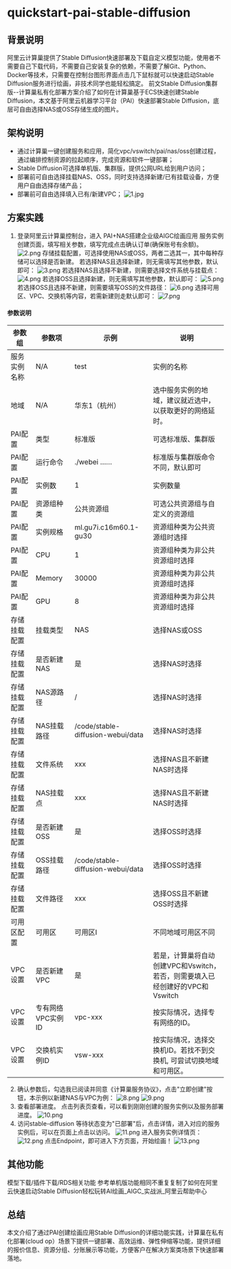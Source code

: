 # quickstart-pai-stable-diffusion

## 背景说明
阿里云计算巢提供了Stable Diffusion快速部署及下载自定义模型功能，使用者不需要自己下载代码，不需要自己安装复杂的依赖，不需要了解Git、Python、Docker等技术，只需要在控制台图形界面点击几下鼠标就可以快速启动Stable Diffusion服务进行绘画，非技术同学也能轻松搞定。
前文Stable Diffusion集群版--计算巢私有化部署方案介绍了如何在计算巢基于ECS快速创建Stable Diffusion，本文基于阿里云机器学习平台（PAI）快速部署Stable Diffusion，底层可自由选择NAS或OSS存储生成的图片。
## 架构说明
- 通过计算巢一键创建服务和应用，简化vpc/vswitch/pai/nas/oss创建过程，通过编排控制资源的拉起顺序，完成资源和软件一键部署；
- Stable Diffusion可选择单机版、集群版，提供公网URL给到用户访问；
- 部署前可自由选择挂载NAS、OSS，同时支持选择新建/已有挂载设备，方便用户自由选择存储产品；
- 部署前可自由选择填入已有/新建VPC；
![1.jpg](1.jpg)

## 方案实践
1. 登录阿里云计算巢控制台，进入 PAI+NAS搭建企业级AIGC绘画应用 服务实例创建页面，填写相关参数，填写完成点击确认订单(确保账号有余额)。
![2.png](2.png)
存储挂载配置，可选择使用NAS或OSS，两者二选其一，其中每种存储可以选择是否新建。
若选择NAS且选择新建，则无需填写其他参数，默认即可：
![3.png](3.png)
若选择NAS且选择不新建，则需要选择文件系统与挂载点：
![4.png](4.png)
若选择OSS且选择新建，则无需填写其他参数，默认即可：
![5.png](5.png)
若选择OSS且选择不新建，则需要填写OSS的文件路径：
![6.png](6.png)
选择可用区、VPC、交换机等内容，若需新建则走默认即可：
![7.png](7.png)
#### 参数说明

| 参数组        | 参数项         | 示例                                 | 说明                                                                                                          |
|------------|-------------|------------------------------------|-------------------------------------------------------------------------------------------------------------|
| 服务实例名称     | N/A         | test                               | 实例的名称                                                                                                       |
| 地域         | N/A         | 华东1（杭州）                            | 选中服务实例的地域，建议就近选中，以获取更好的网络延时。                                                                                |
| PAI配置	| 类型	| 标准版	                               | 可选标准版、集群版|
|PAI配置	|运行命令| 	./webei ……	                       |标准版与集群版命令不同，默认即可|
|PAI配置	|实例数| 	1	                                |实例数量|
|PAI配置	|资源组种类	| 公共资源组	                             |可选公共资源组与自定义的资源组|
|PAI配置	|实例规格	| ml.gu7i.c16m60.1-gu30              |		资源组种类为公共资源组时选择|
|PAI配置	|CPU	| 1	                                 |资源组种类为非公共资源组时选择|
|PAI配置|	Memory| 	30000                             |	资源组种类为非公共资源组时选择|
|PAI配置|	GPU	| 8	                                 |资源组种类为非公共资源组时选择|
|存储挂载配置	|挂载类型| 	NAS                               |	选择NAS或OSS|
|存储挂载配置|	是否新建NAS| 	是                                 |	选择NAS时选择|
|存储挂载配置|	NAS源路径| 	/                                 |	选择NAS时选择|
|存储挂载配置|	NAS挂载路径| 	/code/stable-diffusion-webui/data |	选择NAS时选择|
|存储挂载配置|	文件系统| 	xxx                               |	选择NAS且不新建NAS时选择|
|存储挂载配置|	NAS挂载点| 	xxx                               |	选择NAS且不新建NAS时选择|
|存储挂载配置|	是否新建OSS| 	是                                 |	选择OSS时选择|
|存储挂载配置|	OSS挂载路径| 	/code/stable-diffusion-webui/data |	选择OSS时选择|
|存储挂载配置|	文件路径| 	xxx                               |	选择OSS且不新建OSS时选择|
| 可用区配置      | 可用区         | 可用区I                               | 不同地域可用区不同                              |
| VPC设置      | 是否新建VPC     | 是                                  | 若是，计算巢将自动创建VPC和Vswitch，若否，则需要填入已经创建好的VPC和Vswitch                              |
| VPC设置 | 专有网络VPC实例ID | vpc-xxx                            | 按实际情况，选择专有网络的ID。                                                                                            |
| VPC设置 | 交换机实例ID     | vsw-xxx                            | 按实际情况，选择交换机ID。若找不到交换机, 可尝试切换地域和可用区。                                                                         |
2. 确认参数后，勾选我已阅读并同意《计算巢服务协议》，点击"立即创建"按钮，本示例以新建NAS与VPC为例：
![8.png](8.png)
![9.png](9.png)
3. 查看部署进度。 点击列表页查看，可以看到刚刚创建的服务实例以及服务部署进度。
![10.png](10.png)
4. 访问stable-diffusion 等待状态变为"已部署"后，点击详情，进入对应的服务实例后，可以在页面上点击以访问。
![11.png](11.png)
进入服务实例详情页：
![12.png](12.png)
点击Endpoint，即可进入下方页面，开始绘画！
![13.png](13.png)
## 其他功能
模型下载/插件下载/RDS相关功能 参考单机版功能相同不重复复制了如何在阿里云快速启动Stable Diffusion轻松玩转AI绘画_AIGC_实战派_阿里云帮助中心
## 总结
本文介绍了通过PAI创建绘画应用Stable Diffusion的详细功能实践，计算巢在私有化部署(cloud op）场景下提供一键部署、高效运维、弹性伸缩等功能，提供详细的报价信息、资源分组、分账展示等功能，方便客户在解决方案类场景下快速部署落地。


